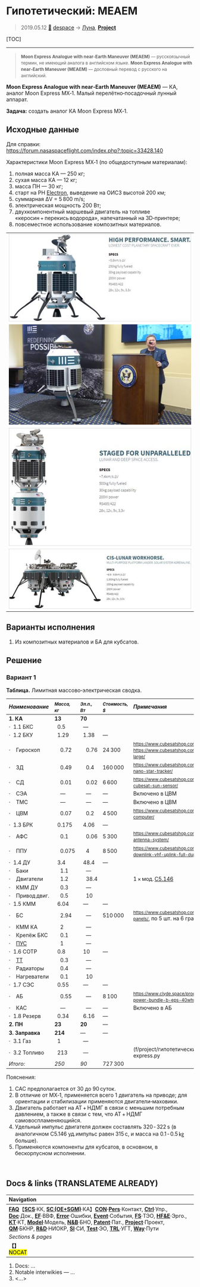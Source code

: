 # Гипотетический: MEAEM
> 2019.05.12 [🚀](../index/index.md) [despace](index.md) → [Луна](moon.md), **[Project](project.md)**

[TOC]

---

> <small>**Moon Express Analogue with near‑Earth Maneuver (MEAEM)** — русскоязычный термин, не имеющий аналога в английском языке. **Moon Express Analogue with near‑Earth Maneuver (MEAEM)** — дословный перевод с русского на английский.</small>

**Moon Express Analogue with near‑Earth Maneuver (MEAEM)** — КА, аналог Moon Express MX‑1. Малый перелётно‑посадочный лунный аппарат.

**Задача:** создать аналог КА Moon Express MX‑1.



## Исходные данные
Для справки: <https://forum.nasaspaceflight.com/index.php?:topic=33428.140>

Характеристики Moon Express MX‑1 (по общедоступным материалам):

   1. полная масса КА — 250 кг;
   1. сухая масса КА — 12 кг;
   1. масса ПН — 30 кг;
   1. старт на РН [Electron](electron.md), выведение на ОИСЗ высотой 200 км;
   1. суммарная ΔV = 5 800 m/s;
   1. электрическая мощность 200 Вт;
   1. двухкомпонентный маршевый двигатель на топливе «керосин + перекись водорода», напечатанный на 3D‑принтере;
   1. повсеместное использование композитных материалов.

| |
|:--|
|[![](f/project/m/mx1_5/moon-express-mx1_thumb.jpg)](f/project/m/mx1_5/moon-express-mx1.png)|
|[![](f/project/m/mx1_5/moonex-richards_thumb.jpg)](f/project/m/mx1_5/moonex-richards.jpg)|
|[![](f/project/m/mx1_5/moon-express-mx2_thumb.jpg)](f/project/m/mx1_5/moon-express-mx2.png)|
|[![](f/project/m/mx1_5/moon-express-mx5_thumb.jpg)](f/project/m/mx1_5/moon-express-mx5.png)|



## Варианты исполнения
   1. Из композитных материалов и БА для кубсатов.



## Решение

### Вариант 1
**Таблица.** Лимитная массово‑электрическая сводка.

|*Наименование*|<small>*Масса, кг*</small>|<small>*Эл.п., Вт*</small>|<small>*Стоимость, $*</small>|*Примечания*|
|:--|:--|:--|:--|:--|
|**1. КА**|**13**|**70**| | |
|·   1.1 БКС|   0.5|   —| | |
|·   1.2 БКУ|   1.29|   1.38|—| |
|·      Гироскоп|      0.72|      0.76|24 300|<small><https://www.cubesatshop.com/product/cubecontrol/></small>, <small><https://www.cubesatshop.com/product/cubewheel-large/></small>|
|·      ЗД|      0.49|      0.4|160 000|<small><https://www.cubesatshop.com/product/nst-1-nano-star-tracker/></small>|
|·      СД|      0.01|      0.02|6 600|<small><https://www.cubesatshop.com/product/nss-cubesat-sun-sensor/></small>|
|·      СЭА|      —|      —|—|Включено в ЦВМ|
|·      ТМС|      —|      —|—|Включено в ЦВМ|
|·      ЦВМ|      0.07|      0.2|4 500|<small><https://www.cubesatshop.com/product/cube-computer/></small>|
|·   1.3 БРК|   0.175|   4.06|—| |
|·      АФС|      0.1|      0.06|5 300|<small><https://www.cubesatshop.com/product/dipole-antenna-system/></small>|
|·      ППУ|      0.075|      4|8 500|<small><https://www.cubesatshop.com/product/isis-uhf-downlink-vhf-uplink-full-duplex-transceiver/></small>|
|·   1.4 ДУ|   3.4|   48.4|—| |
|·      Баки|      1.1|      —| | |
|·      Двигатели|      1.2|      38.4| |1 × мод. [С5.146](s5_146.md)|
|·      КММ ДУ|      0.3|      —| | |
|·      Привод двиг.|      0.5|      10| | |
|·   1.5 КММ|   6.04|   —|—| |
|·      БС|      2.94|      —|510 000|<small><https://www.cubesatshop.com/product/solar-panels/></small>, по 5 шт. на 6 гранях|
|·      КММ КА|      2|      —| | |
|·      Крепёж БКС|      0.1|      —| | |
|·      [ПУС](lag.md)|      1|      —| | |
|·   1.6 СОТР|   0.8|   10|—| |
|·      [ТТ](hp.md)|      0.3|      —| | |
|·      Радиаторы|      0.4|      —| | |
|·      Нагреватели|      0.1|      10| | |
|·   1.7 СЭС|   0.55|   —|—| |
|·      АБ|      0.55|      —|8 100|<small><https://www.clyde.space/products/40-cs-3u-power-bundle-b-eps-40whr-battery></small>|
|·      КАС|      —|      —|—|Включено в АБ|
|·   1.8 Резерв|   0.34|   6.16|—| |
|**2. ПН**|**23**|**20**|—| |
|**3. Заправка**|**214**|—|—| |
|·   3.1 Газ|   1|   —| | |
|·   3.2 Топливо|   213|   —| |(f/project/гипотетические:fuel-moon-express.py|См. расчёт заправки ❐]|
|*Итого:*|*250*|*90*|727 300| |

Пояснения:

   1. САС предполагается от 30 до 90 суток.
   1. В отличие от MX‑1, применяется всего 1 двигатель на приводе; для ориентации и стабилизации применяются двигатели‑маховики.
   1. Двигатель работает на АТ + НДМГ в связи с меньшим потребным давлением, а также в связи с тем, что АТ + НДМГ самовоспламеняющийся.
   1. Удельный импульс двигателя должен составлять 320 ‑ 322 s (в аналогичном С5.146 уд.импульс равен 315 с, и масса на 0.1 ‑ 0.5 ㎏ больше).
   1. Применяются компоненты для кубсатов, в основном, в бескорпусном исполнении.



<p style="page-break-after:always"> </p>

## Docs & links (TRANSLATEME ALREADY)
|Navigation|
|:--|
|**[FAQ](faq.md)**【**[SCS](scs.md)**·КК, **[SC (OE+SGM)](sc.md)**·КА】**[CON](contact.md)·[Pers](person.md)**·Контакт, **[Ctrl](control.md)**·Упр., **[Doc](doc.md)**·Док., **[EF](ef.md)**·ВВФ, **[Error](error.md)**·Ошибки, **[Event](event.md)**·События, **[FS](fs.md)**·ТЭО, **[HF&E](hfe.md)**·Эрго., **[KT](kt.md)**·КТ, **[Model](model.md)**·Модель, **[N&B](nnb.md)**·БНО, **[Patent](патент.md)**·Пат., **[Project](project.md)**·Проект, **[QM](qm.md)**·БКНР, **[R&D](rnd.md)**·НИОКР, **[SI](si.md)**·СИ, **[Test](test.md)**·ЭО, **[TRL](trl.md)**·УГТ, **[Way](way.md)**·Пути|
|*Sections & pages*|
|**【[](.md)】**<br> <mark>NOCAT</mark>|

   1. Docs: …
   1. Notable interwikies — …
   1. <…>
